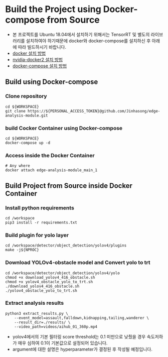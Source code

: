 # Build the Project using Docker-compose from Source
* 본 프로젝트를 Ubuntu 18.04에서 설치하기 위해서는 TensorRT 및 별도의 라이브러리를 설치하여야 하기때문에 docker와 docker-compose를 설치하신 후 아래에 따라 빌드하시기 바랍니다.
* [docker 설치 방법](https://velog.io/@jinhasong/Docker-install)
* [nvidia-docker2 설치 방법](https://velog.io/@jinhasong/Nvidia-docker2-install)
* [docker-compose 설치 방법](https://velog.io/@jinhasong/Docker-compose-install)

## Build using Docker-compose 
### Clone repository
```shell script
cd ${WORKSPACE}
git clone https://${PERSONAL_ACCESS_TOKEN}@github.com/Jinhasong/edge-analysis-module.git
```
### build Cocker Container using Docker-compose
```shell script
cd ${WORKSPACE}
docker-compose up -d
```
### Access inside the Docker Container
```shell script
# Any where
docker attach edge-analysis-module_main_1
```

## Build Project from Source inside Docker Container
### Install python requirements
```shell script
cd /workspace
pip3 install -r requirements.txt 
``` 

### Build plugin for yolo layer
```shell script
cd /workspace/detector/object_detection/yolov4/plugins
make -j${NPROC}
```
### Download YOLOv4-obstacle model and Convert yolo to trt
```shell script
cd /workspace/detector/object_detection/yolov4/yolo
chmod +x download_yolov4_416_obstacle.sh
chmod +x yolov4_obstacle_yolo_to_trt.sh
./download_yolov4_416_obstacle.sh
./yolov4_obstacle_yolo_to_trt.sh
```

### Extract analysis results
```shell script
python3 extract_results.py \
    --event_model=assault,falldown,kidnapping,tailing,wanderer \
    --result_dir=./results/ \
    --video_path=videos/aihub_01_360p.mp4
```
- yolov4에서의 기본 필터링 score threshold는 0.1 미만으로 낮췄을 경우 속도저하가 매우 심하여 0.1이 기본값으로 설정되어 있습니다.
- argument에 대한 설명은 hyperparameter가 결정된 후 작성될 예정입니다.